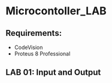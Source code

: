# Microcontoller_LAB
 ## Requirements:
 - CodeVision
 - Proteus 8 Professional
 ## LAB 01: Input and Output
